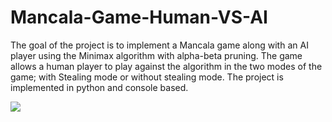 # Mancala-Game-Human-VS-AI

The goal of the project is to implement a Mancala game along with an AI
player using the Minimax algorithm with alpha-beta pruning. 
The game allows a human player to play against the algorithm in the two modes of the
game; with Stealing mode or without stealing mode.
The project is implemented in python and console based.

<img src="https://encrypted-tbn0.gstatic.com/images?q=tbn:ANd9GcTa9ta_M_MDT0AUjFDYDv0IcYfvLrrIb14yXw&usqp=CAU/relativePath">
